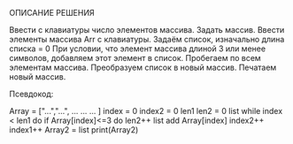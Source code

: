 ОПИСАНИЕ РЕШЕНИЯ

Ввести с клавиатуры число элементов массива.
Задать массив.
Ввести элементы массива Arr с клавиатуры.
Задаём список, изначально длина списка = 0
При условии, что элемент массива длиной 3 или менее символов, добавляем этот элемент в список. Пробегаем по всем элементам массива.
Преобразуем список в новый массив.
Печатаем новый массив.

Псевдокод:

Array = ["...","...", ... ... ... ]
index = 0
index2 = 0
len1
len2 = 0
list
while index < len1 do
    if Array[index]<=3 do
        len2++
        list add Array[index]
        index2++
    index1++
Array2 = list
print(Array2)
